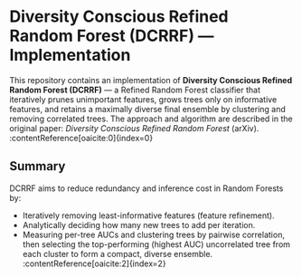 # Diversity Conscious Refined Random Forest (DCRRF) — Implementation

This repository contains an implementation of **Diversity Conscious Refined Random Forest (DCRRF)** — a Refined Random Forest classifier that iteratively prunes unimportant features, grows trees only on informative features, and retains a maximally diverse final ensemble by clustering and removing correlated trees. The approach and algorithm are described in the original paper: *Diversity Conscious Refined Random Forest* (arXiv). :contentReference[oaicite:0]{index=0}

## Summary
DCRRF aims to reduce redundancy and inference cost in Random Forests by:
- Iteratively removing least-informative features (feature refinement).
- Analytically deciding how many new trees to add per iteration.
- Measuring per-tree AUCs and clustering trees by pairwise correlation, then selecting the top-performing (highest AUC) uncorrelated tree from each cluster to form a compact, diverse ensemble. :contentReference[oaicite:2]{index=2}
